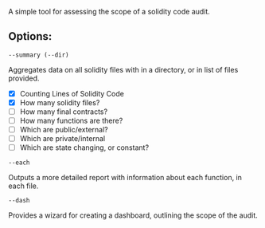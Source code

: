 A simple tool for assessing the scope of a solidity code audit. 

## Options:

`--summary (--dir)`

Aggregates data on all solidity files with in a directory, or in list 
of files provided.

* [x] Counting Lines of Solidity Code
* [x] How many solidity files? 
* [ ] How many final contracts?
* [ ] How many functions are there? 
* [ ] Which are public/external?
* [ ] Which are private/internal
* [ ] Which are state changing, or constant?

`--each`

Outputs a more detailed report with information about each function, 
in each file.

`--dash`

Provides a wizard for creating a dashboard, outlining the scope of the 
audit.

